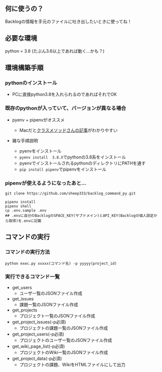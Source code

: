 ## 何に使うの？
Backlogの情報を手元のファイルに吐き出したいときに使ってね！

## 必要な環境
python = 3.8
(たぶん3.6以上であれば動く...かも？)

## 環境構築手順
### pythonのインストール
- PCに直接python3.8を入れられるのであればそれでOK

### 既存のpythonが入っていて、バージョンが異なる場合
- pyenv + pipenvがオススメ
  - Macだと[クラスメソッドさんの記事](https://dev.classmethod.jp/articles/environment_to_pipenv-pyenv/)がわかりやすい

- 雑な手順説明
  - pyenvをインストール
  - `pyenv install  3.8.X`でpythonの3.8系をインストール
  - pyenvでインストールされるpythonのディレクトリにPATHを通す
  - `pip install pipenv`でpipenvをインストール


### pipenvが使えるようになったあと...

```
git clone https://github.com/sheep333/backlog_command_py.git

pipenv install
pipenv shell
cp .env.sample .env
## .envに自分のBacklogのSPACE_KEY(サブドメイン)とAPI_KEY(Backlogの個人設定から取得)を.envに記載
```

## コマンドの実行
### コマンドの実行方法

```
python exec.py xxxxx(コマンド名) -p yyyyy(project_id)
```

### 実行できるコマンド一覧
- get_users
  - ユーザ一覧のJSONファイル作成
- get_issues
  - 課題一覧のJSONファイル作成
- get_projects
  - プロジェクト一覧のJSONファイル作成
- get_project_issues(-p必須)
  - プロジェクトの課題一覧のJSONファイル作成
- get_project_users(-p必須)
  - プロジェクトのユーザ一覧のJSONファイル作成
- get_wiki_page_list(-p必須)
  - プロジェクトのWiki一覧のJSONファイル作成
- get_project_data(-p必須)
  - プロジェクトの課題、WikiをHTMLファイルにして出力
